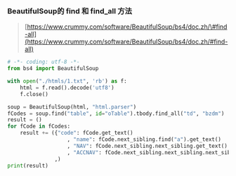 ### BeautifulSoup的 find 和 find\_all 方法

> [https://www.crummy.com/software/BeautifulSoup/bs4/doc.zh/\#find-all](https://www.crummy.com/software/BeautifulSoup/bs4/doc.zh/#find-all)

```py
# -*- coding: utf-8 -*-
from bs4 import BeautifulSoup

with open("./htmls/1.txt", 'rb') as f:
    html = f.read().decode('utf8')
    f.close()

soup = BeautifulSoup(html, "html.parser")
fCodes = soup.find("table", id="oTable").tbody.find_all("td", "bzdm")  # 基金编码
result = ()
for fCode in fCodes:
    result += ({"code": fCode.get_text()
                   , "name": fCode.next_sibling.find("a").get_text()
                   , "NAV": fCode.next_sibling.next_sibling.get_text()
                   , "ACCNAV": fCode.next_sibling.next_sibling.next_sibling.get_text()}
               ,)
print(result)
```



